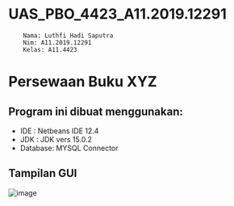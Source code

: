 # UAS_PBO_4423_A11.2019.12291
        Nama: Luthfi Hadi Saputra
        Nim: A11.2019.12291
        Kelas: A11.4423

# Persewaan Buku XYZ
## Program ini dibuat menggunakan:
- IDE     : Netbeans IDE 12.4
- JDK     : JDK vers 15.0.2
- Database: MYSQL Connector

## Tampilan GUI
![image](https://user-images.githubusercontent.com/75378331/125214948-e9a09180-e2e3-11eb-96bd-758ca041e02a.png)


